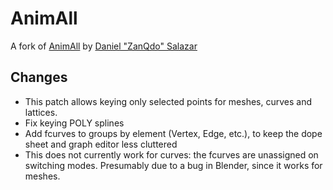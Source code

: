 # AnimAll

A fork of [AnimAll](https://wiki.blender.org/index.php/Extensions:2.6/Py/Scripts/Animation/AnimAll) by [Daniel "ZanQdo" Salazar](https://github.com/ZanQdo)

## Changes

* This patch allows keying only selected points for meshes, curves and lattices.
* Fix keying POLY splines
* Add fcurves to groups by element (Vertex, Edge, etc.), to keep the dope sheet and graph editor less cluttered
* This does not currently work for curves: the fcurves are unassigned on switching modes. Presumably due to a bug in Blender, since it works for meshes.
